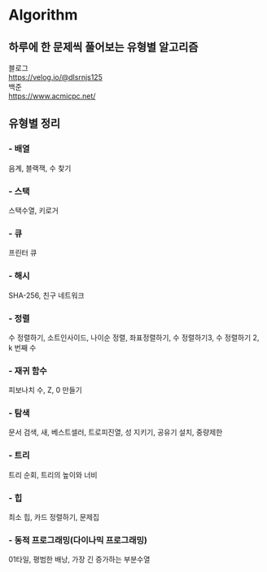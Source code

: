 # Algorithm

## 하루에 한 문제씩 풀어보는 유형별 알고리즘
블로그   
https://velog.io/@dlsrnjs125   
백준   
https://www.acmicpc.net/

## 유형별 정리
### - 배열
음계, 블랙잭, 수 찾기

### - 스택
스택수열, 키로거

### - 큐
프린터 큐

### - 해시
SHA-256, 친구 네트워크

### - 정렬
수 정렬하기, 소트인사이드, 나이순 정렬, 좌표정렬하기, 수 정렬하기3, 수 정렬하기 2, k 번째 수

### - 재귀 함수
피보나치 수, Z, 0 만들기

### - 탐색
문서 검색, 새, 베스트셀러, 트로피진열, 성 지키기, 공유기 설치, 중량제한

### - 트리
트리 순회, 트리의 높이와 너비

### - 힙
최소 힙, 카드 정렬하기, 문제집

### - 동적 프로그래밍(다이나믹 프로그래밍)
01타일, 평범한 배낭, 가장 긴 증가하는 부분수열